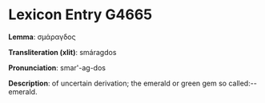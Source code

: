 # Lexicon Entry G4665

**Lemma**: σμάραγδος

**Transliteration (xlit)**: smáragdos

**Pronunciation**: smar'-ag-dos

**Description**:
of uncertain derivation; the emerald or green gem so called:--emerald.

